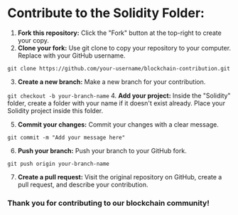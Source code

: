 # Contribute to the Solidity Folder:

1. <b>Fork this repository:</b> Click the "Fork" button at the top-right to create your copy.
2. <b>Clone your fork:</b> Use git clone to copy your repository to your computer. Replace <your-username> with your GitHub username.

``git clone https://github.com/your-username/blockchain-contribution.git``

3. <b>Create a new branch:</b> Make a new branch for your contribution.

``git checkout -b your-branch-name``
4. <b>Add your project:</b> Inside the "Solidity" folder, create a folder with your name if it doesn't exist already. Place your Solidity project inside this folder.

5. <b>Commit your changes:</b> Commit your changes with a clear message.

``git commit -m "Add your message here"``

6. <b>Push your branch:</b> Push your branch to your GitHub fork.

``git push origin your-branch-name``

7. <b>Create a pull request:</b> Visit the original repository on GitHub, create a pull request, and describe your contribution.

### Thank you for contributing to our blockchain community!
